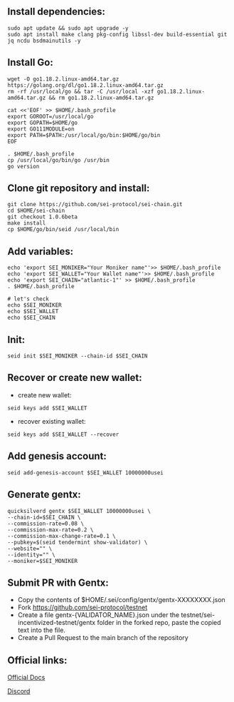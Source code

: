 ## Install dependencies:
```cd $HOME
sudo apt update && sudo apt upgrade -y
sudo apt install make clang pkg-config libssl-dev build-essential git jq ncdu bsdmainutils -y
```
## Install Go:
```
wget -O go1.18.2.linux-amd64.tar.gz https://golang.org/dl/go1.18.2.linux-amd64.tar.gz
rm -rf /usr/local/go && tar -C /usr/local -xzf go1.18.2.linux-amd64.tar.gz && rm go1.18.2.linux-amd64.tar.gz

cat <<'EOF' >> $HOME/.bash_profile
export GOROOT=/usr/local/go
export GOPATH=$HOME/go
export GO111MODULE=on
export PATH=$PATH:/usr/local/go/bin:$HOME/go/bin
EOF

. $HOME/.bash_profile
cp /usr/local/go/bin/go /usr/bin
go version
```
## Clone git repository and install:
```
git clone https://github.com/sei-protocol/sei-chain.git
cd $HOME/sei-chain
git checkout 1.0.6beta
make install
cp $HOME/go/bin/seid /usr/local/bin
```
## Add variables:
```
echo 'export SEI_MONIKER="Your Moniker name"'>> $HOME/.bash_profile
echo 'export SEI_WALLET="Your Wallet name"'>> $HOME/.bash_profile
echo 'export SEI_CHAIN="atlantic-1"' >> $HOME/.bash_profile
. $HOME/.bash_profile

# let's check
echo $SEI_MONIKER
echo $SEI_WALLET
echo $SEI_CHAIN
```
## Init:
```
seid init $SEI_MONIKER --chain-id $SEI_CHAIN
```
## Recover or create new wallet:
* create new wallet:
```
seid keys add $SEI_WALLET
```
* recover existing wallet:
```
seid keys add $SEI_WALLET --recover
```
## Add genesis account:
```
seid add-genesis-account $SEI_WALLET 10000000usei
```
## Generate gentx:
```
quicksilverd gentx $SEI_WALLET 10000000usei \
--chain-id=$SEI_CHAIN \
--commission-rate=0.08 \
--commission-max-rate=0.2 \
--commission-max-change-rate=0.1 \
--pubkey=$(seid tendermint show-validator) \
--website="" \
--identity="" \
--moniker=$SEI_MONIKER
```
## Submit PR with Gentx:
* Copy the contents of $HOME/.sei/config/gentx/gentx-XXXXXXXX.json
* Fork https://github.com/sei-protocol/testnet
* Create a file gentx-{VALIDATOR_NAME}.json under the testnet/sei-incentivized-testnet/gentx folder in the forked repo, paste the copied text into the file.
* Create a Pull Request to the main branch of the repository

## Official links:
[Official Docs](https://docs.seinetwork.io/nodes-and-validators/seinami-incentivized-testnet)

[Discord](https://discord.gg/KPUTFzWYQC)

